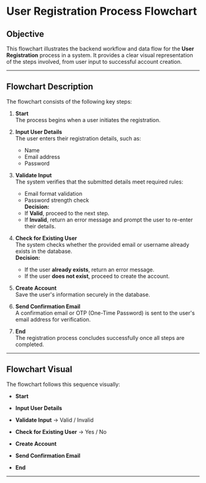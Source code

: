 # User Registration Process Flowchart

## **Objective**
This flowchart illustrates the backend workflow and data flow for the **User Registration** process in a system. It provides a clear visual representation of the steps involved, from user input to successful account creation.

---

## **Flowchart Description**
The flowchart consists of the following key steps:

1. **Start**  
   The process begins when a user initiates the registration.

2. **Input User Details**  
   The user enters their registration details, such as:
   - Name
   - Email address
   - Password

3. **Validate Input**  
   The system verifies that the submitted details meet required rules:
   - Email format validation
   - Password strength check  
   **Decision:**
   - If **Valid**, proceed to the next step.
   - If **Invalid**, return an error message and prompt the user to re-enter their details.

4. **Check for Existing User**  
   The system checks whether the provided email or username already exists in the database.  
   **Decision:**
   - If the user **already exists**, return an error message.
   - If the user **does not exist**, proceed to create the account.

5. **Create Account**  
   Save the user's information securely in the database.

6. **Send Confirmation Email**  
   A confirmation email or OTP (One-Time Password) is sent to the user's email address for verification.

7. **End**  
   The registration process concludes successfully once all steps are completed.

---

## **Flowchart Visual**
The flowchart follows this sequence visually:
- **Start**
- **Input User Details**
- **Validate Input** → Valid / Invalid
- **Check for Existing User** → Yes / No
- **Create Account**
- **Send Confirmation Email**

- **End**

---
